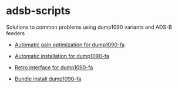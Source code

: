# adsb-scripts
Solutions to common problems using dump1090 variants and ADS-B feeders


* [Automatic gain optimization for dump1090-fa](https://github.com/wiedehopf/adsb-scripts/wiki/Automatic-gain-optimization-for-dump1090-fa)

* [Automatic installation for dump1090-fa](https://github.com/wiedehopf/adsb-scripts/wiki/Automatic-installation-for-dump1090-fa)

* [Retro interface for dump1090-fa](https://github.com/wiedehopf/dump1090-retro-html#dump1090-retro-html)

* [Bundle install dump1090-fa](https://github.com/wiedehopf/adsb-scripts/wiki/Automatic-installation-for-dump1090-fa)

